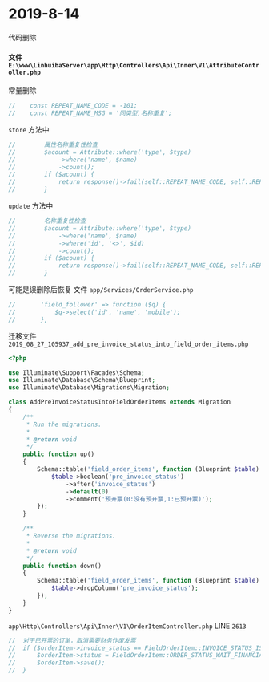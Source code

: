 # 2019-8-14
代码删除
#### 文件 `E:\www\LinhuibaServer\app\Http\Controllers\Api\Inner\V1\AttributeController.php`
常量删除
```php
//    const REPEAT_NAME_CODE = -101;
//    const REPEAT_NAME_MSG = '同类型,名称重复';
```

`store` 方法中
```php
//        属性名称重复性检查
//        $acount = Attribute::where('type', $type)
//            ->where('name', $name)
//            ->count();
//        if ($acount) {
//            return response()->fail(self::REPEAT_NAME_CODE, self::REPEAT_NAME_MSG);
//        }
```
`update` 方法中
```php
//        名称重复性检查
//        $acount = Attribute::where('type', $type)
//            ->where('name', $name)
//            ->where('id', '<>', $id)
//            ->count();
//        if ($acount) {
//            return response()->fail(self::REPEAT_NAME_CODE, self::REPEAT_NAME_MSG);
//        }
```

可能是误删除后恢复
文件 `app/Services/OrderService.php`
```php
//       'field_follower' => function ($q) {
//           $q->select('id', 'name', 'mobile');
//       },
```

迁移文件 `2019_08_27_105937_add_pre_invoice_status_into_field_order_items.php`
```php
<?php

use Illuminate\Support\Facades\Schema;
use Illuminate\Database\Schema\Blueprint;
use Illuminate\Database\Migrations\Migration;

class AddPreInvoiceStatusIntoFieldOrderItems extends Migration
{
    /**
     * Run the migrations.
     *
     * @return void
     */
    public function up()
    {
        Schema::table('field_order_items', function (Blueprint $table) {
            $table->boolean('pre_invoice_status')
                ->after('invoice_status')
                ->default(0)
                ->comment('预开票(0:没有预开票,1:已预开票)');
        });
    }

    /**
     * Reverse the migrations.
     *
     * @return void
     */
    public function down()
    {
        Schema::table('field_order_items', function (Blueprint $table) {
            $table->dropColumn('pre_invoice_status');
        });
    }
}

```

`app\Http\Controllers\Api\Inner\V1\OrderItemController.php` LINE `2613`
```php
//  对于已开票的订单，取消需要财务作废发票
//  if ($orderItem->invoice_status == FieldOrderItem::INVOICE_STATUS_ISSUE) {
//      $orderItem->status = FieldOrderItem::ORDER_STATUS_WAIT_FINANCIAL_CANCELED;
//      $orderItem->save();
//  }
```